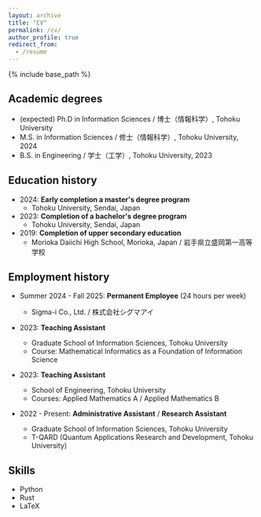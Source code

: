 ```yaml
---
layout: archive
title: "CV"
permalink: /cv/
author_profile: true
redirect_from:
  - /resume
---
```


{% include base_path %}

## Academic degrees

- (expected) Ph.D in Information Sciences / 博士（情報科学）, Tohoku University
- M.S. in Information Sciences / 修士（情報科学）, Tohoku University, 2024
- B.S. in Engineering / 学士（工学）, Tohoku University, 2023

## Education history

- 2024: **Early completion a master's degree program**
  - Tohoku University, Sendai, Japan
- 2023: **Completion of a bachelor's degree program**
  - Tohoku University, Sendai, Japan
- 2019: **Completion of upper secondary education**
  - Morioka Daiichi High School, Morioka, Japan / 岩手県立盛岡第一高等学校

## Employment history
- Summer 2024 - Fall 2025: **Permanent Employee** (24 hours per week)
  - Sigma-i Co., Ltd. / 株式会社シグマアイ

- 2023: **Teaching Assistant**
  - Graduate School of Information Sciences, Tohoku University
  - Course: Mathematical Informatics as a Foundation of Information Science

- 2023: **Teaching Assistant**
  - School of Engineering, Tohoku University
  - Courses: Applied Mathematics A / Applied Mathematics B
- 2022 - Present: **Administrative Assistant** / **Research Assistant**
  - Graduate School of Information Sciences, Tohoku University
  - T-QARD (Quantum Applications Research and Development, Tohoku University)
  
## Skills

* Python
* Rust
* LaTeX

<!--
## Publications
  <ul>{% for post in site.publications reversed %}
    {% include archive-single-cv.html %}
  {% endfor %}</ul>
  
## Talks
  <ul>{% for post in site.talks reversed %}
    {% include archive-single-talk-cv.html  %}
  {% endfor %}</ul>
  
## Teaching
  <ul>{% for post in site.teaching reversed %}
    {% include archive-single-cv.html %}
  {% endfor %}</ul>
  
Service and leadership
======
* Currently signed in to 43 different slack teams -->
